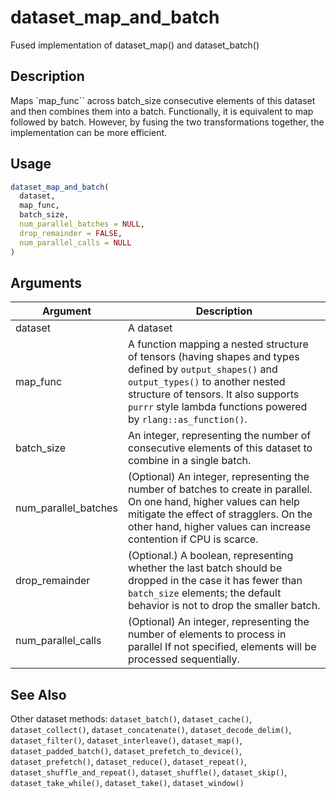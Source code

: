 # dataset_map_and_batch


Fused implementation of dataset_map() and dataset_batch()




## Description

Maps `map_func`` across batch_size consecutive elements of this dataset and then combines
them into a batch. Functionally, it is equivalent to map followed by batch. However, by
fusing the two transformations together, the implementation can be more efficient.





## Usage
```r
dataset_map_and_batch(
  dataset,
  map_func,
  batch_size,
  num_parallel_batches = NULL,
  drop_remainder = FALSE,
  num_parallel_calls = NULL
)
```




## Arguments


Argument      |Description
------------- |----------------
dataset | A dataset
map_func | A function mapping a nested structure of tensors (having shapes and types defined by `output_shapes()` and `output_types()` to another nested structure of tensors. It also supports ``purrr`` style lambda functions powered by `rlang::as_function()`.
batch_size | An integer, representing the number of consecutive elements of this dataset to combine in a single batch.
num_parallel_batches | (Optional) An integer, representing the number of batches to create in parallel. On one hand, higher values can help mitigate the effect of stragglers. On the other hand, higher values can increase contention if CPU is scarce.
drop_remainder | (Optional.) A boolean, representing whether the last batch should be dropped in the case it has fewer than ``batch_size`` elements; the default behavior is not to drop the smaller batch.
num_parallel_calls | (Optional) An integer, representing the number of elements to process in parallel If not specified, elements will be processed sequentially.







## See Also

Other dataset methods: 
`dataset_batch()`,
`dataset_cache()`,
`dataset_collect()`,
`dataset_concatenate()`,
`dataset_decode_delim()`,
`dataset_filter()`,
`dataset_interleave()`,
`dataset_map()`,
`dataset_padded_batch()`,
`dataset_prefetch_to_device()`,
`dataset_prefetch()`,
`dataset_reduce()`,
`dataset_repeat()`,
`dataset_shuffle_and_repeat()`,
`dataset_shuffle()`,
`dataset_skip()`,
`dataset_take_while()`,
`dataset_take()`,
`dataset_window()`



